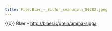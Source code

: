 ```yaml
---
title: File:Blær_–_Silfur_svanurinn_80282.jpeg
---
```


{{c}} Blær – http://blaer.is/grein/amma-sigga